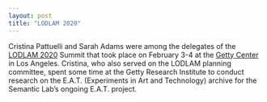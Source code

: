 ```yaml
---
layout: post
title: "LODLAM 2020"
---
```

Cristina Pattuelli and Sarah Adams were among the delegates of the [LODLAM 2020](https://lodlam.net/) Summit that took place on February 3-4 at the [Getty Center](https://www.getty.edu/visit/center/) in Los Angeles. Cristina, who also served on the LODLAM planning committee, spent some time at the Getty Research Institute to conduct research on the E.A.T. (Experiments in Art and Technology) archive for the Semantic Lab’s ongoing E.A.T. project.
